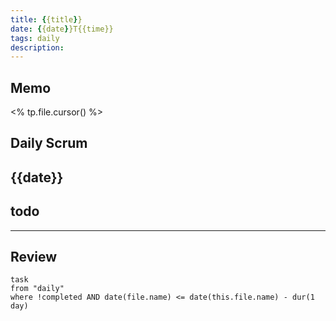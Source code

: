 ```yaml
---
title: {{title}}
date: {{date}}T{{time}}
tags: daily
description: 
---
```


## Memo

<% tp.file.cursor() %>

## Daily Scrum

{{date}}
- 

todo
- 

---

## Review

```dataview
task
from "daily"
where !completed AND date(file.name) <= date(this.file.name) - dur(1 day)
```